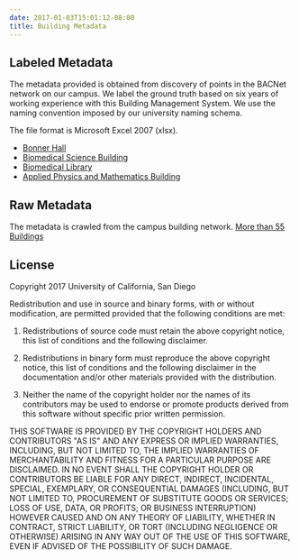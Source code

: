```yaml
---
date: 2017-01-03T15:01:12-08:00
title: Building Metadata
---
```


## Labeled Metadata


The metadata provided is obtained from discovery of points in the BACNet network on our campus. We label the ground truth based on six years of working experience with this Building Management System. We use the naming convention imposed by our university naming schema.

The file format is Microsoft Excel 2007 (xlsx).

* [Bonner Hall](/data/metadata/bonner_sensor_types.xlsx)
* [Biomedical Science Building](/data/metadata/bio_med_lib_sensor_types.xlsx)
* [Biomedical Library](/data/metadata/bonner_sensor_types.xlsx)
* [Applied Physics and Mathematics Building](/data/metadata/bsb_sensor_types.xlsx)

## Raw Metadata

The metadata is crawled from the campus building network.
[More than 55 Buildings](TODO)

## License

Copyright 2017 University of California, San Diego

Redistribution and use in source and binary forms, with or without modification, are permitted provided that the following conditions are met:

1. Redistributions of source code must retain the above copyright notice, this list of conditions and the following disclaimer.

2. Redistributions in binary form must reproduce the above copyright notice, this list of conditions and the following disclaimer in the documentation and/or other materials provided with the distribution.

3. Neither the name of the copyright holder nor the names of its contributors may be used to endorse or promote products derived from this software without specific prior written permission.

THIS SOFTWARE IS PROVIDED BY THE COPYRIGHT HOLDERS AND CONTRIBUTORS "AS IS" AND ANY EXPRESS OR IMPLIED WARRANTIES, INCLUDING, BUT NOT LIMITED TO, THE IMPLIED WARRANTIES OF MERCHANTABILITY AND FITNESS FOR A PARTICULAR PURPOSE ARE DISCLAIMED. IN NO EVENT SHALL THE COPYRIGHT HOLDER OR CONTRIBUTORS BE LIABLE FOR ANY DIRECT, INDIRECT, INCIDENTAL, SPECIAL, EXEMPLARY, OR CONSEQUENTIAL DAMAGES (INCLUDING, BUT NOT LIMITED TO, PROCUREMENT OF SUBSTITUTE GOODS OR SERVICES; LOSS OF USE, DATA, OR PROFITS; OR BUSINESS INTERRUPTION) HOWEVER CAUSED AND ON ANY THEORY OF LIABILITY, WHETHER IN CONTRACT, STRICT LIABILITY, OR TORT (INCLUDING NEGLIGENCE OR OTHERWISE) ARISING IN ANY WAY OUT OF THE USE OF THIS SOFTWARE, EVEN IF ADVISED OF THE POSSIBILITY OF SUCH DAMAGE.
